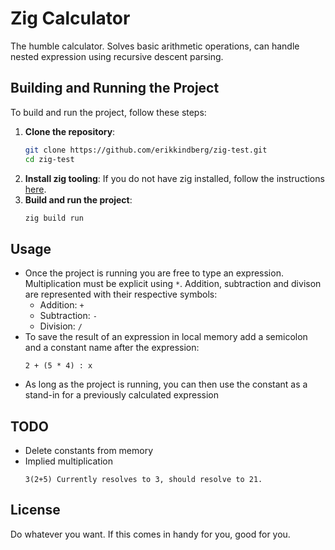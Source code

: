 # Zig Calculator
The humble calculator. Solves basic arithmetic operations, can handle nested expression using recursive descent parsing.
## Building and Running the Project
To build and run the project, follow these steps:

1. **Clone the repository**:
    ```sh
    git clone https://github.com/erikkindberg/zig-test.git
    cd zig-test
    ```
2. **Install zig tooling**:
    If you do not have zig installed, follow the instructions [here](https://ziglang.org/learn/getting-started/).
3. **Build and run the project**:
    ```sh
    zig build run
    ```
## Usage
* Once the project is running you are free to type an expression. Multiplication must be explicit using `*`. Addition, subtraction and divison are represented with their respective symbols:
    - Addition: `+`
    - Subtraction: `-`
    - Division: `/`
* To save the result of an expression in local memory add a semicolon and a constant name after the expression:
    ```
    2 + (5 * 4) : x
    ```
* As long as the project is running, you can then use the constant as a stand-in for a previously calculated expression
## TODO
* Delete constants from memory
* Implied multiplication 
    ```
    3(2+5) Currently resolves to 3, should resolve to 21.
    ```
## License
Do whatever you want. If this comes in handy for you, good for you.